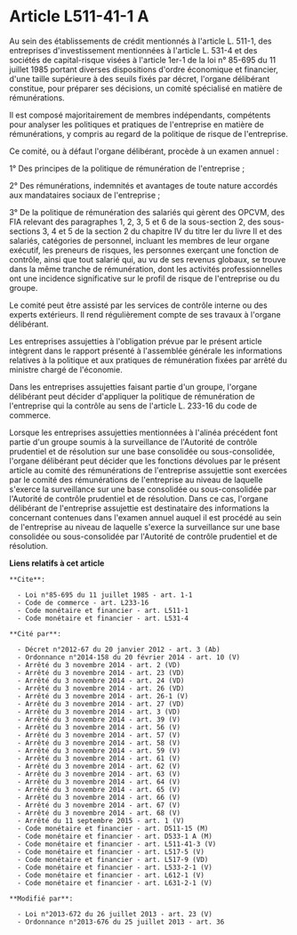 # Article L511-41-1 A

Au sein des établissements de crédit mentionnés à l'article L. 511-1, des entreprises d'investissement mentionnées à
l'article L. 531-4 et des sociétés de capital-risque visées à l'article 1er-1 de la loi n° 85-695 du 11 juillet 1985 portant
diverses dispositions d'ordre économique et financier, d'une taille supérieure à des seuils fixés par décret, l'organe
délibérant constitue, pour préparer ses décisions, un comité spécialisé en matière de rémunérations. 

Il est composé majoritairement de membres indépendants, compétents pour analyser les politiques et pratiques de l'entreprise
en matière de rémunérations, y compris au regard de la politique de risque de l'entreprise. 

Ce comité, ou à défaut l'organe délibérant, procède à un examen annuel : 

1° Des principes de la politique de rémunération de l'entreprise ; 

2° Des rémunérations, indemnités et avantages de toute nature accordés aux mandataires sociaux de l'entreprise ; 

3° De la politique de rémunération des salariés qui gèrent des OPCVM, des FIA relevant des paragraphes 1, 2, 3, 5 et 6 de la
sous-section 2, des sous-sections 3, 4 et 5 de la section 2 du chapitre IV du titre Ier du livre II et des salariés,
catégories de personnel, incluant les membres de leur organe exécutif, les preneurs de risques, les personnes exerçant une
fonction de contrôle, ainsi que tout salarié qui, au vu de ses revenus globaux, se trouve dans la même tranche de
rémunération, dont les activités professionnelles ont une incidence significative sur le profil de risque de l'entreprise ou
du groupe. 

Le comité peut être assisté par les services de contrôle interne ou des experts extérieurs. Il rend régulièrement compte de
ses travaux à l'organe délibérant. 

Les entreprises assujetties à l'obligation prévue par le présent article intègrent dans le rapport présenté à l'assemblée
générale les informations relatives à la politique et aux pratiques de rémunération fixées par arrêté du ministre chargé de
l'économie. 

Dans les entreprises assujetties faisant partie d'un groupe, l'organe délibérant peut décider d'appliquer la politique de
rémunération de l'entreprise qui la contrôle au sens de l'article L. 233-16 du code de commerce. 

Lorsque les entreprises assujetties mentionnées à l'alinéa précédent font partie d'un groupe soumis à la surveillance de
l'Autorité de contrôle prudentiel et de résolution sur une base consolidée ou sous-consolidée, l'organe délibérant peut
décider que les fonctions dévolues par le présent article au comité des rémunérations de l'entreprise assujettie sont
exercées par le comité des rémunérations de l'entreprise au niveau de laquelle s'exerce la surveillance sur une base
consolidée ou sous-consolidée par l'Autorité de contrôle prudentiel et de résolution. Dans ce cas, l'organe délibérant de
l'entreprise assujettie est destinataire des informations la concernant contenues dans l'examen annuel auquel il est procédé
au sein de l'entreprise au niveau de laquelle s'exerce la surveillance sur une base consolidée ou sous-consolidée par
l'Autorité de contrôle prudentiel et de résolution.

**Liens relatifs à cet article**

	**Cite**:

	  - Loi n°85-695 du 11 juillet 1985 - art. 1-1
	  - Code de commerce - art. L233-16
	  - Code monétaire et financier - art. L511-1
	  - Code monétaire et financier - art. L531-4

	**Cité par**:

	  - Décret n°2012-67 du 20 janvier 2012 - art. 3 (Ab)
	  - Ordonnance n°2014-158 du 20 février 2014 - art. 10 (V)
	  - Arrêté du 3 novembre 2014 - art. 2 (VD)
	  - Arrêté du 3 novembre 2014 - art. 23 (VD)
	  - Arrêté du 3 novembre 2014 - art. 24 (VD)
	  - Arrêté du 3 novembre 2014 - art. 26 (VD)
	  - Arrêté du 3 novembre 2014 - art. 26-1 (V)
	  - Arrêté du 3 novembre 2014 - art. 27 (VD)
	  - Arrêté du 3 novembre 2014 - art. 3 (VD)
	  - Arrêté du 3 novembre 2014 - art. 39 (V)
	  - Arrêté du 3 novembre 2014 - art. 56 (V)
	  - Arrêté du 3 novembre 2014 - art. 57 (V)
	  - Arrêté du 3 novembre 2014 - art. 58 (V)
	  - Arrêté du 3 novembre 2014 - art. 59 (V)
	  - Arrêté du 3 novembre 2014 - art. 61 (V)
	  - Arrêté du 3 novembre 2014 - art. 62 (V)
	  - Arrêté du 3 novembre 2014 - art. 63 (V)
	  - Arrêté du 3 novembre 2014 - art. 64 (V)
	  - Arrêté du 3 novembre 2014 - art. 65 (V)
	  - Arrêté du 3 novembre 2014 - art. 66 (V)
	  - Arrêté du 3 novembre 2014 - art. 67 (V)
	  - Arrêté du 3 novembre 2014 - art. 68 (V)
	  - Arrêté du 11 septembre 2015 - art. 1 (V)
	  - Code monétaire et financier - art. D511-15 (M)
	  - Code monétaire et financier - art. D533-1 A (M)
	  - Code monétaire et financier - art. L511-41-3 (V)
	  - Code monétaire et financier - art. L517-5 (V)
	  - Code monétaire et financier - art. L517-9 (VD)
	  - Code monétaire et financier - art. L533-2-1 (V)
	  - Code monétaire et financier - art. L612-1 (V)
	  - Code monétaire et financier - art. L631-2-1 (V)

	**Modifié par**:

	  - Loi n°2013-672 du 26 juillet 2013 - art. 23 (V)
	  - Ordonnance n°2013-676 du 25 juillet 2013 - art. 36
